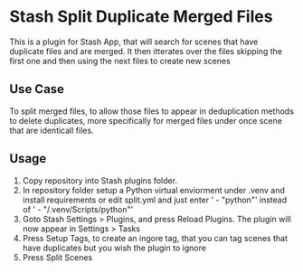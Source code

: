 # Stash Split Duplicate Merged Files

This is a plugin for Stash App, that will search for scenes that have duplicate files and are merged.
It then itterates over the files skipping the first one and then using the next files to create new scenes

## Use Case

To split merged files, to allow those files to appear in deduplication methods to delete duplicates, more specifically for merged files under once scene that are identicall files.

## Usage

1. Copy repository into Stash plugins folder.
2. In repository folder setup a Python virtual enviorment under .venv and install requirements or edit split.yml and just enter ' - "python"' instead of ' - "/.venv/Scripts/python"'
3. Goto Stash Settings > Plugins, and press Reload Plugins. The plugin will now appear in Settings > Tasks
4. Press Setup Tags, to create an ingore tag, that you can tag scenes that have duplicates but you wish the plugin to ignore
5. Press Split Scenes